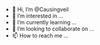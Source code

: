- 👋 Hi, I’m @Causingveil
- 👀 I’m interested in ...
- 🌱 I’m currently learning ...
- 💞️ I’m looking to collaborate on ...
- 📫 How to reach me ...

<!---
Causingveil/Causingveil is a ✨ special ✨ repository because its `README.md` (this file) appears on your GitHub profile.
You can click the Preview link to take a look at your changes.
--->
